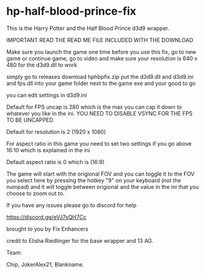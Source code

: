# hp-half-blood-prince-fix


This is the Harry Potter and the Half Blood Prince d3d9 wrapper.

IMPORTANT READ THE READ ME FILE INCLUDED WITH THE DOWNLOAD

Make sure you launch the game one time before you use this fix, go to new game or continue game, go to video and make sure your resolution is 640 x 480 for the d3d9.dll to work 

simply go to releases download hphbpfix.zip put the d3d9.dll and d3d9.ini and fps.dll into your game folder next to the game exe and your good to go 

you can edit settings in d3d9.ini 

Default for FPS uncap is 280 which is the max you can cap it down to whatever you like in the ini. YOU NEED TO DISABLE VSYNC FOR THE FPS TO BE UNCAPPED.

Default for resolution is 2 (1920 x 1080)

For aspect ratio in this game you need to set two settings if you go above 16:10 which is explained in the ini 

Default aspect ratio is 0 which is (16:9)   

The game will start with the origional FOV and you can toggle it to the FOV you select here by pressing the hotkey "9" on your keyboard (not the numpad) and it will toggle between origional and the value in the ini that you choose to zoom out to.

If you have any issues please go to discord for help 

https://discord.gg/eVJ7sQH7Cc

brought to you by Fix Enhancers 

credit to Elisha Riedlinger for the base wrapper and 13 AG.

Team: 

Chip, JokerAlex21, Blankname.
